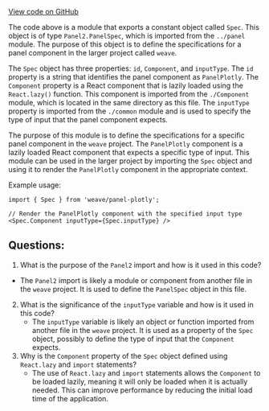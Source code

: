 [View code on GitHub](https://github.com/wandb/weave/weave-js/src/components/Panel2/PanelPlotly/index.ts)

The code above is a module that exports a constant object called `Spec`. This object is of type `Panel2.PanelSpec`, which is imported from the `../panel` module. The purpose of this object is to define the specifications for a panel component in the larger project called `weave`.

The `Spec` object has three properties: `id`, `Component`, and `inputType`. The `id` property is a string that identifies the panel component as `PanelPlotly`. The `Component` property is a React component that is lazily loaded using the `React.lazy()` function. This component is imported from the `./Component` module, which is located in the same directory as this file. The `inputType` property is imported from the `./common` module and is used to specify the type of input that the panel component expects.

The purpose of this module is to define the specifications for a specific panel component in the `weave` project. The `PanelPlotly` component is a lazily loaded React component that expects a specific type of input. This module can be used in the larger project by importing the `Spec` object and using it to render the `PanelPlotly` component in the appropriate context.

Example usage:

```
import { Spec } from 'weave/panel-plotly';

// Render the PanelPlotly component with the specified input type
<Spec.Component inputType={Spec.inputType} />
```
## Questions: 
 1. What is the purpose of the `Panel2` import and how is it used in this code?
   - The `Panel2` import is likely a module or component from another file in the `weave` project. It is used to define the `PanelSpec` object in this file.
2. What is the significance of the `inputType` variable and how is it used in this code?
   - The `inputType` variable is likely an object or function imported from another file in the `weave` project. It is used as a property of the `Spec` object, possibly to define the type of input that the `Component` expects.
3. Why is the `Component` property of the `Spec` object defined using `React.lazy` and `import` statements?
   - The use of `React.lazy` and `import` statements allows the `Component` to be loaded lazily, meaning it will only be loaded when it is actually needed. This can improve performance by reducing the initial load time of the application.